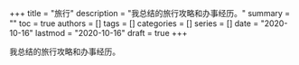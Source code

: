 +++
title = "旅行"
description = "我总结的旅行攻略和办事经历。"
summary = ""
toc = true
authors = []
tags = []
categories = []
series = []
date =  "2020-10-16"
lastmod = "2020-10-16"
draft = true
+++

我总结的旅行攻略和办事经历。
